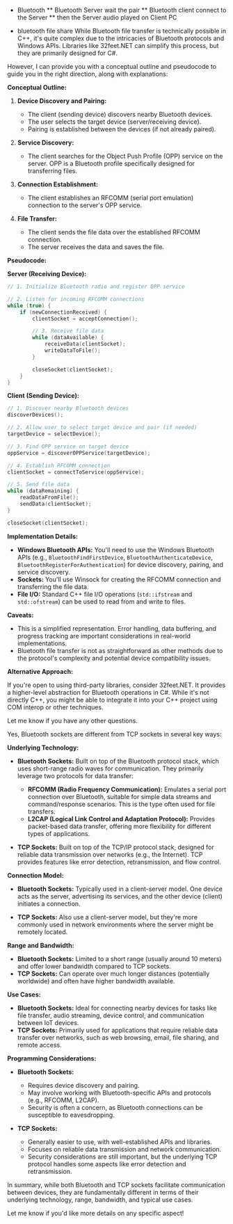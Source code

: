 * Bluetooth
** Bluetooth Server wait the pair
** Bluetooth client connect to the Server
** then the Server audio played on Client PC

* bluetooth file share
While Bluetooth file transfer is technically possible in C++, it's quite complex due to the intricacies of Bluetooth protocols and Windows APIs. Libraries like 32feet.NET can simplify this process, but they are primarily designed for C#. 

However, I can provide you with a conceptual outline and pseudocode to guide you in the right direction, along with explanations:



**Conceptual Outline:**

1. **Device Discovery and Pairing:**
    - The client (sending device) discovers nearby Bluetooth devices.
    - The user selects the target device (server/receiving device).
    - Pairing is established between the devices (if not already paired).

2. **Service Discovery:**
    - The client searches for the Object Push Profile (OPP) service on the server. OPP is a Bluetooth profile specifically designed for transferring files.

3. **Connection Establishment:**
    - The client establishes an RFCOMM (serial port emulation) connection to the server's OPP service.

4. **File Transfer:**
    - The client sends the file data over the established RFCOMM connection.
    - The server receives the data and saves the file.

**Pseudocode:**

**Server (Receiving Device):**

```c++
// 1. Initialize Bluetooth radio and register OPP service

// 2. Listen for incoming RFCOMM connections
while (true) {
    if (newConnectionReceived) {
        clientSocket = acceptConnection();

        // 3. Receive file data
        while (dataAvailable) {
            receiveData(clientSocket);
            writeDataToFile();
        }

        closeSocket(clientSocket);
    }
}
```

**Client (Sending Device):**

```c++
// 1. Discover nearby Bluetooth devices
discoverDevices();

// 2. Allow user to select target device and pair (if needed)
targetDevice = selectDevice();

// 3. Find OPP service on target device
oppService = discoverOPPService(targetDevice);

// 4. Establish RFCOMM connection
clientSocket = connectToService(oppService);

// 5. Send file data
while (dataRemaining) {
    readDataFromFile();
    sendData(clientSocket);
}

closeSocket(clientSocket);
```

**Implementation Details:**

- **Windows Bluetooth APIs:** You'll need to use the Windows Bluetooth APIs (e.g., `BluetoothFindFirstDevice`, `BluetoothAuthenticateDevice`, `BluetoothRegisterForAuthentication`) for device discovery, pairing, and service discovery.
- **Sockets:** You'll use Winsock for creating the RFCOMM connection and transferring the file data.
- **File I/O:** Standard C++ file I/O operations (`std::ifstream` and `std::ofstream`) can be used to read from and write to files.


**Caveats:**

- This is a simplified representation. Error handling, data buffering, and progress tracking are important considerations in real-world implementations.
- Bluetooth file transfer is not as straightforward as other methods due to the protocol's complexity and potential device compatibility issues.


**Alternative Approach:**

If you're open to using third-party libraries, consider 32feet.NET. It provides a higher-level abstraction for Bluetooth operations in C#. While it's not directly C++, you might be able to integrate it into your C++ project using COM interop or other techniques.


Let me know if you have any other questions.






Yes, Bluetooth sockets are different from TCP sockets in several key ways:

**Underlying Technology:**

- **Bluetooth Sockets:** Built on top of the Bluetooth protocol stack, which uses short-range radio waves for communication. They primarily leverage two protocols for data transfer:
    - **RFCOMM (Radio Frequency Communication):** Emulates a serial port connection over Bluetooth, suitable for simple data streams and command/response scenarios. This is the type often used for file transfers.
    - **L2CAP (Logical Link Control and Adaptation Protocol):**  Provides packet-based data transfer, offering more flexibility for different types of applications.

- **TCP Sockets:** Built on top of the TCP/IP protocol stack, designed for reliable data transmission over networks (e.g., the Internet). TCP provides features like error detection, retransmission, and flow control.

**Connection Model:**

- **Bluetooth Sockets:** Typically used in a client-server model. One device acts as the server, advertising its services, and the other device (client) initiates a connection. 

- **TCP Sockets:**  Also use a client-server model, but they're more commonly used in network environments where the server might be remotely located.

**Range and Bandwidth:**

- **Bluetooth Sockets:** Limited to a short range (usually around 10 meters) and offer lower bandwidth compared to TCP sockets.
- **TCP Sockets:** Can operate over much longer distances (potentially worldwide) and often have higher bandwidth available.

**Use Cases:**

- **Bluetooth Sockets:** Ideal for connecting nearby devices for tasks like file transfer, audio streaming, device control, and communication between IoT devices.
- **TCP Sockets:** Primarily used for applications that require reliable data transfer over networks, such as web browsing, email, file sharing, and remote access.


**Programming Considerations:**

- **Bluetooth Sockets:**
    - Requires device discovery and pairing.
    - May involve working with Bluetooth-specific APIs and protocols (e.g., RFCOMM, L2CAP).
    - Security is often a concern, as Bluetooth connections can be susceptible to eavesdropping.

- **TCP Sockets:**
    - Generally easier to use, with well-established APIs and libraries.
    - Focuses on reliable data transmission and network communication.
    - Security considerations are still important, but the underlying TCP protocol handles some aspects like error detection and retransmission.


In summary, while both Bluetooth and TCP sockets facilitate communication between devices, they are fundamentally different in terms of their underlying technology, range, bandwidth, and typical use cases.

Let me know if you'd like more details on any specific aspect!